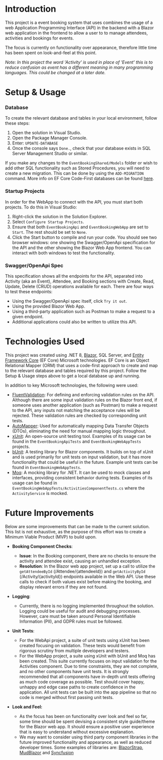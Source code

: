 
# Introduction
This project is a event booking system that uses combines the usage of a web Application Programming Interface (API) in the backend with a Blazor web application in the frontend to allow a user to to manage attendees, activities and bookings for events. 

The focus is currently on functionality over appearance, therefore little time has been spent on look-and-feel at this point. 

_Note: In this project the word 'Activity' is used in place of 'Event' this is to reduce confusion as event has a different meaning in many programming languages. This could be changed at a later date._
# Setup & Usage

### Database
To create the relevant database and tables in your local environment, follow these steps:

1. Open the solution in Visual Studio.
2. Open the Package Manager Console.
3. Enter: `UPDATE-DATABASE`
4. Once the console says `Done.`, check that your database exists in SQL Server Management Studio or similar.

If you make any changes to the `EventBookingShared/Models` folder or wish to add other SQL functionality such as Stored Procedures, you will need to create a new migration. This can be done by using the `ADD-MIGRATION` command. More info on EF Core Code-First databases can be found [here](https://medium.com/@vndpal/how-to-connect-net-web-api-with-sql-server-using-entity-framework-code-first-approach-8564192485c9).


### Startup Projects

In order for the WebApp to connect with the API, you must start both projects. To do this in Visual Studio:

1. Right-click the solution in the Solution Explorer.
2. Select `Configure Startup Projects`.
3. Ensure that both `EventBookingApi` and `EventBookingWebApp` are set to `Start`. The rest should be set to `None`.
4. Click the Start button to compile and run your code. You should see two browser windows: one showing the Swagger/OpenApi specification for the API and the other showing the Blazor Web App frontend. You can interact with both windows to test the functionality.

### Swagger/OpenApi Spec

This specification shows all the endpoints for the API, separated into Activity (aka an Event), Attendee, and Booking sections with Create, Read, Update, Delete (CRUD) operations available for each. There are four ways to test these endpoints:

- Using the Swagger/OpenApi spec itself, click `Try it out`.
- Using the provided Blazor Web App.
- Using a third-party application such as Postman to make a request to a given endpoint.
- Additional applications could also be written to utilize this API.

# Technologies Used

This project was created using .NET 8, [Blazor](https://dotnet.microsoft.com/en-us/apps/aspnet/web-apps/blazor), SQL Server, and [Entity Framework Core](https://learn.microsoft.com/en-us/ef/core/) (EF Core) Microsoft technologies. EF Core is an Object Relational Mapper (ORM) that uses a code-first approach to create and map to the relevant database and tables required by this project. Follow the Setup & Usage steps above to get a local database up and running.

In addition to key Microsoft technologies, the following were used:

- [FluentValidation](https://docs.fluentvalidation.net/en/latest/): For defining and enforcing validation rules on the API. Although there are some input validation rules on the Blazor front end, if someone uses another application (such as Postman) to make a request to the API, any inputs not matching the acceptance rules will be rejected. These validation rules are checked by corresponding unit tests.
- [AutoMapper](https://github.com/AutoMapper/AutoMapper): Used for automatically mapping Data Transfer Objects (DTOs), eliminating the need for manual mapping logic throughout.
- [xUnit](https://xunit.net/): An open-source unit testing tool. Examples of its usage can be found in the `EventBookingApiTests` and `EventBookingWebAppTests` projects.
- [bUnit](https://bunit.dev/): A testing library for Blazor components. It builds on top of xUnit and is used primarily for unit tests on input validation, but it has more functionality that could be useful in the future. Example unit tests can be found in `EventBookingWebAppTests`.
- [Moq](https://github.com/devlooped/moq): A mocking library for .NET. It can be used to mock classes and interfaces, providing consistent behavior during tests. Examples of its usage can be found in `EventBookingWebAppTests/ActivitiesComponentTests.cs` where the `ActivityService` is mocked.

# Future Improvements

Below are some improvements that can be made to the current solution. This list is not exhaustive, as the purpose of this effort was to create a Minimum Viable Product (MVP) to build upon.

- **Booking Component Checks**:
    
    - **Issue**: In the Booking component, there are no checks to ensure the activity and attendee exist, causing an unhandled exception.
    - **Resolution**: In the Blazor web app project, set up a call to utilize the `getAttendeeById` (/Attendee/{attendeeId}) and `getActivityById` (/Activity/{activityId}) endpoints available in the Web API. Use these calls to check if both values exist before making the booking, and display relevant errors if they are not found.
- **Logging**:
    
    - Currently, there is no logging implemented throughout the solution. Logging could be useful for audit and debugging processes. However, care must be taken around Personal Identifiable Information (PII), and GDPR rules must be followed.
- **Unit Tests**:
    
    - For the WebApi project, a suite of unit tests using xUnit has been created focusing on validation. These tests would benefit from rigorous scrutiny from multiple developers and testers.
    - For the WebApp project, a suite using xUnit with bUnit and Moq has been created. This suite currently focuses on input validation for the Activities component. Due to time constraints, they are not complete, and no other components have unit tests. It is strongly recommended that all components have in-depth unit tests offering as much code coverage as possible. Test should cover happy, unhappy and edge case paths to create confidence in the application. All unit tests can be built into the app pipeline so that no code is merged without first passing unit tests.

- **Look and Feel:**
	- As the focus has been on functionality over look and feel so far, some time should be spent devising a consistent style guide/theme for the Blazor web app. It should ensure a positive user experience that is easy to understand without excessive explanation. 
	- We may want to consider using third party component libraries in the future improved functionality and appearance, as well as reduced developer times. Some examples of libraries are: [BlazorStrap](https://blazorstrap.io/), [MudBlazor](https://mudblazor.com/) and [Syncfusion](https://www.syncfusion.com/blazor-components) 
